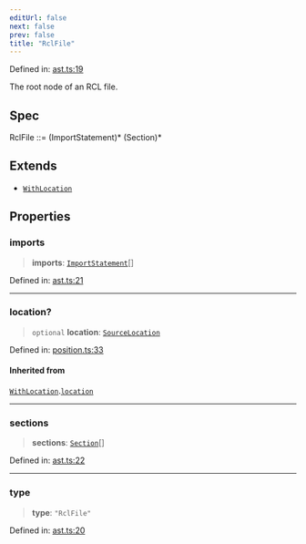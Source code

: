 ```yaml
---
editUrl: false
next: false
prev: false
title: "RclFile"
---
```


Defined in: [ast.ts:19](https://github.com/rcs-agents/rcs-lang/blob/d67a89cedb553bfd3c4dced3f75360ae0dfac4db/packages/ast/src/ast.ts#L19)

The root node of an RCL file.

## Spec

RclFile ::= (ImportStatement)* (Section)*

## Extends

- [`WithLocation`](/api/ast/interfaces/withlocation/)

## Properties

### imports

> **imports**: [`ImportStatement`](/api/ast/interfaces/importstatement/)[]

Defined in: [ast.ts:21](https://github.com/rcs-agents/rcs-lang/blob/d67a89cedb553bfd3c4dced3f75360ae0dfac4db/packages/ast/src/ast.ts#L21)

***

### location?

> `optional` **location**: [`SourceLocation`](/api/ast/interfaces/sourcelocation/)

Defined in: [position.ts:33](https://github.com/rcs-agents/rcs-lang/blob/d67a89cedb553bfd3c4dced3f75360ae0dfac4db/packages/ast/src/position.ts#L33)

#### Inherited from

[`WithLocation`](/api/ast/interfaces/withlocation/).[`location`](/api/ast/interfaces/withlocation/#location)

***

### sections

> **sections**: [`Section`](/api/ast/interfaces/section/)[]

Defined in: [ast.ts:22](https://github.com/rcs-agents/rcs-lang/blob/d67a89cedb553bfd3c4dced3f75360ae0dfac4db/packages/ast/src/ast.ts#L22)

***

### type

> **type**: `"RclFile"`

Defined in: [ast.ts:20](https://github.com/rcs-agents/rcs-lang/blob/d67a89cedb553bfd3c4dced3f75360ae0dfac4db/packages/ast/src/ast.ts#L20)

